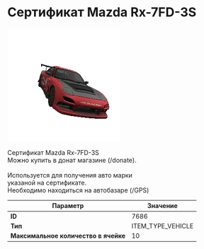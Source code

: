 # Сертификат Mazda Rx-7FD-3S

![Item Image](../img/7686.webp?raw=true)

Сертификат Mazda Rx-7FD-3S<br>Можно купить в донат магазине (/donate).<br><br>Используется для получения авто марки <br>указаной на сертификате.<br>Необходимо находиться на автобазаре (/GPS)


| Параметр | Значение |
|----------|----------|
| **ID** | 7686 |
| **Тип** | ITEM_TYPE_VEHICLE |
| **Максимальное количество в ячейке** | 10 |

